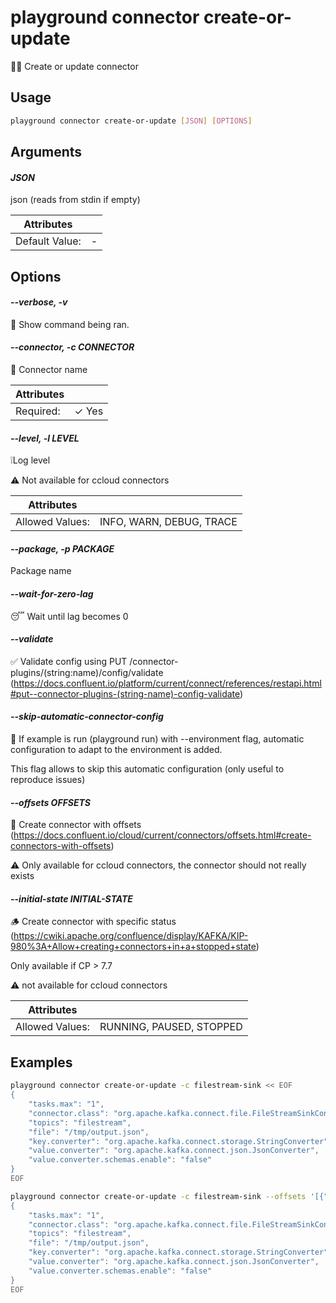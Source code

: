 # playground connector create-or-update

🧑‍🎨  Create or update connector

## Usage

```bash
playground connector create-or-update [JSON] [OPTIONS]
```

## Arguments

#### *JSON*

json (reads from stdin if empty)

| Attributes      | &nbsp;
|-----------------|-------------
| Default Value:  | -

## Options

#### *--verbose, -v*

🐞 Show command being ran.

#### *--connector, -c CONNECTOR*

🔗 Connector name

| Attributes      | &nbsp;
|-----------------|-------------
| Required:       | ✓ Yes

#### *--level, -l LEVEL*

❕Log level  
  
⚠️ Not available for ccloud connectors

| Attributes      | &nbsp;
|-----------------|-------------
| Allowed Values: | INFO, WARN, DEBUG, TRACE

#### *--package, -p PACKAGE*

Package name

#### *--wait-for-zero-lag*

😴 Wait until lag becomes 0

#### *--validate*

✅ Validate config using PUT /connector-plugins/(string:name)/config/validate (https://docs.confluent.io/platform/current/connect/references/restapi.html#put--connector-plugins-(string-name)-config-validate)

#### *--skip-automatic-connector-config*

🤖 If example is run (playground run) with --environment flag, automatic configuration to adapt to the environment is added.   
  
This flag allows to skip this automatic configuration (only useful to reproduce issues)

#### *--offsets OFFSETS*

📍 Create connector with offsets (https://docs.confluent.io/cloud/current/connectors/offsets.html#create-connectors-with-offsets)  
  
⚠️ Only available for ccloud connectors, the connector should not really exists

#### *--initial-state INITIAL-STATE*

🪵 Create connector with specific status (https://cwiki.apache.org/confluence/display/KAFKA/KIP-980%3A+Allow+creating+connectors+in+a+stopped+state)  
  
Only available if CP \> 7.7  
  
⚠️ not available for ccloud connectors

| Attributes      | &nbsp;
|-----------------|-------------
| Allowed Values: | RUNNING, PAUSED, STOPPED

## Examples

```bash
playground connector create-or-update -c filestream-sink << EOF
{
    "tasks.max": "1",
    "connector.class": "org.apache.kafka.connect.file.FileStreamSinkConnector",
    "topics": "filestream",
    "file": "/tmp/output.json",
    "key.converter": "org.apache.kafka.connect.storage.StringConverter",
    "value.converter": "org.apache.kafka.connect.json.JsonConverter",
    "value.converter.schemas.enable": "false"
}
EOF

playground connector create-or-update -c filestream-sink --offsets '[{"partition":{"kafka_topic":"filestream","kafka_partition":0},"offset":{"kafka_offset":8}}]' << EOF
{
    "tasks.max": "1",
    "connector.class": "org.apache.kafka.connect.file.FileStreamSinkConnector",
    "topics": "filestream",
    "file": "/tmp/output.json",
    "key.converter": "org.apache.kafka.connect.storage.StringConverter",
    "value.converter": "org.apache.kafka.connect.json.JsonConverter",
    "value.converter.schemas.enable": "false"
}
EOF

```


